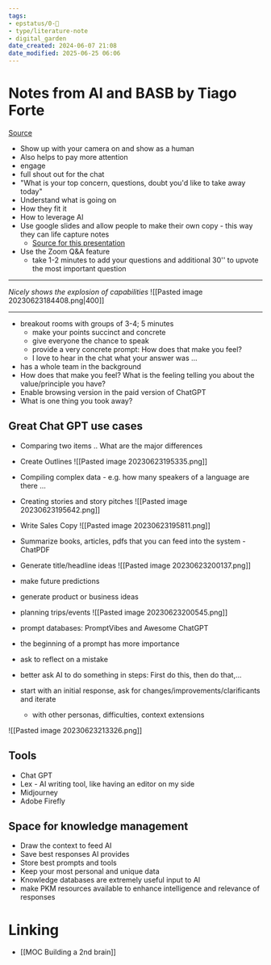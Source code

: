 ```yaml
---
tags: 
- epstatus/0-🌰
- type/literature-note
- digital_garden
date_created: 2024-06-07 21:08
date_modified: 2025-06-25 06:06
---
```

# Notes from AI and BASB by Tiago Forte

[Source](https://building-a-second-brain.circle.so/c/replays-1ba411/)
+ Show up with your camera on and show as a human
+ Also helps to pay more attention
+ engage
+ full shout out for the chat
+ "What is your top concern, questions, doubt you'd like to take away today"
+ Understand what is going on
+ How they fit it
+ How to leverage AI 
+ Use google slides and allow people to make their own copy - this way they can life capture notes
	+ [Source for this presentation](https://docs.google.com/presentation/d/1aBx1xwfLl_pmVjHBifP6UsNPs_dNaDPKOMan9hRpVE4/edit#slide=id.p)
+ Use the Zoom Q&A feature
	+ take 1-2 minutes to add your questions and additional 30'' to upvote the most important question

***

*Nicely shows the explosion of capabilities*
![[Pasted image 20230623184408.png|400]]

***

+ breakout rooms with groups of 3-4; 5 minutes
	+ make your points succinct and concrete
	+ give everyone the chance to speak
	+ provide a very concrete prompt: How does that make you feel?
	+ I love to hear in the chat what your answer was ...
+ has a whole team in the background
+ How does that make you feel? What is the feeling telling you about the value/principle you have?
+ Enable browsing version in the paid version of ChatGPT
+ What is one thing you took away?

## Great Chat GPT use cases

+ Comparing two items .. What are the major differences
+ Create Outlines
![[Pasted image 20230623195335.png]]
+ Compiling complex data - e.g. how many speakers of a language are there ...
+ Creating stories and story pitches
![[Pasted image 20230623195642.png]]
+ Write Sales Copy
 ![[Pasted image 20230623195811.png]]
+ Summarize books, articles, pdfs that you can feed into the system - ChatPDF
+ Generate title/headline ideas
![[Pasted image 20230623200137.png]]

+ make future predictions
+ generate product or business ideas
+ planning trips/events
![[Pasted image 20230623200545.png]]

+ prompt databases: PromptVibes and Awesome ChatGPT
+ the beginning of a prompt has more importance
+ ask to reflect on a mistake
+ better ask AI to do something in steps: First do this, then do that,...
+ start with an initial response, ask for changes/improvements/clarificants and iterate
	+ with other personas, difficulties, context extensions

![[Pasted image 20230623213326.png]]

## Tools

+ Chat GPT
+ Lex - AI writing tool, like having an editor on my side
+ Midjourney
+ Adobe Firefly

## Space for knowledge management

+ Draw the context to feed AI
+ Save best responses AI provides
+ Store best prompts and tools
+ Keep your most personal and unique data
+ Knowledge databases are extremely useful input to AI
+ make PKM resources available to enhance intelligence and relevance of responses

# Linking

+ [[MOC Building a 2nd brain]]

